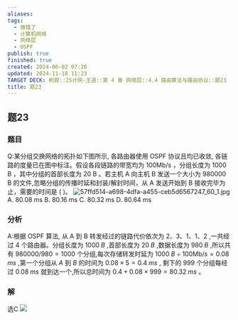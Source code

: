 ```yaml
---
aliases: 
tags:
  - 做错了
  - 计算机网络
  - 网络层
  - OSPF
publish: true
finished: true
created: 2024-06-02 07:20
updated: 2024-11-18 11:23
TARGET DECK: 刷题::25计网-王道::第 4 章 网络层::4.4 路由算法与路由协议::题23
title: 题23
---
```


## 题23
### 题目
Q:某分组交换网络的拓扑如下图所示, 各路由器使用 OSPF 协议且均已收敛, 各链路的度量已在图中标注。假设各段链路的带宽均为 ${100}\mathrm{{Mb}}/\mathrm{s}$ ，分组长度为 ${1000}\mathrm{\;B}$ ，其中分组的首部长度为 ${20}\mathrm{\;B}$ 。若主机 A 向主机 B 发送一个大小为 ${980000}\mathrm{\;B}$ 的文件,忽略分组的传播时延和封装/解封时间，从 A 发送开始到 B 接收完毕为止，需要的时间是 ( )。
![57ffd514-a698-4dfa-a455-ceb5d6567247_60_1.jpg](https://img.hwenyi.live/202406021136377.webp)
A. ${80.08}\mathrm{\;{ms}}$ B. ${80.16}\mathrm{\;{ms}}$ C. ${80.32}\mathrm{\;{ms}}$ D. ${80.64}\mathrm{\;{ms}}$
### 分析
A:根据 OSPF 算法, 从 A 到 B 转发经过的链路代价依次为 $2、3、1、1、2$ ,一共经过 4 个路由器。分组长度为 ${1000}\;B$ ,首部长度为 ${20}\;B$ ,数据长度为 ${980}\;B$ ,所以共有 ${980000}/{980} = {1000}$ 个分组,每次存储转发时延为 ${1000}\;B \div  {100}\mathrm {{Mb}} /s = {0.08}\;{ms}$ ,第一个分组从 $A$ 到 $B$ 的时间为 ${0.08} \times  5 = {0.4}\;{ms}$ , 剩下的 999 个分组每经过 ${0.08}\;{ms}$ 就到达一个,所以总时间为 ${0.4} + {0.08} \times  {999} = {80.32}\;{ms}$ 。
### 解
选C
![](https://img.hwenyi.live/202407072133880.webp)
<!--ID: 1731937045382-->

